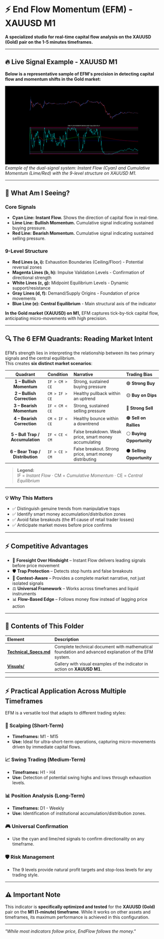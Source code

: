 # ⚡ End Flow Momentum (EFM) - XAUUSD M1

**A specialized studio for real-time capital flow analysis on the XAUUSD (Gold) pair on the 1-5 minutes timeframes.**

---

## 🔥 Live Signal Example - XAUUSD M1

**Below is a representative sample of EFM's precision in detecting capital flow and momentum shifts in the Gold market:**

![EFM Signal on XAUUSD M1](./Visuals/2024-03-21.png)
*Example of the dual-signal system: Instant Flow (Cyan) and Cumulative Momentum (Lime/Red) with the 9-level structure on XAUUSD M1.*

---

## 📖 What Am I Seeing?

### Core Signals
-   **Cyan Line:** **Instant Flow.** Shows the direction of capital flow in real-time.
-   **Lime Line:** **Bullish Momentum.** Cumulative signal indicating sustained buying pressure.
-   **Red Line:** **Bearish Momentum.** Cumulative signal indicating sustained selling pressure.

### 9-Level Structure
-   **Red Lines (a, i):** Exhaustion Boundaries (Ceiling/Floor) - Potential reversal zones
-   **Magenta Lines (b, h):** Impulse Validation Levels - Confirmation of directional strength
-   **White Lines (c, g):** Midpoint Equilibrium Levels - Dynamic support/resistance
-   **Gray Lines (d, f):** Demand/Supply Origins - Foundation of price movements
-   **Blue Line (e):** **Central Equilibrium** - Main structural axis of the indicator

**In the Gold market (XAUUSD) on M1,** EFM captures tick-by-tick capital flow, anticipating micro-movements with high precision.

---

## 🔍 The 6 EFM Quadrants: Reading Market Intent

EFM’s strength lies in interpreting the relationship between its two primary signals and the central equilibrium.  
This creates **six distinct market scenarios**:

| Quadrant | Condition        | Narrative                                         | Trading Bias        |
|:--------:|:-----------------|:--------------------------------------------------|:-------------------|
| **1 – Bullish Momentum**    | `IF > CM > CE` | Strong, sustained buying pressure            | 🟢 **Strong Buy** |
| **2 – Bullish Correction**  | `CM > IF > CE` | Healthy pullback within an uptrend           | 🟡 **Buy on Dips** |
| **3 – Bearish Momentum**    | `IF < CM < CE` | Strong, sustained selling pressure           | 🔴 **Strong Sell** |
| **4 – Bearish Correction**  | `CM < IF < CE` | Healthy bounce within a downtrend            | 🟠 **Sell on Rallies** |
| **5 – Bull Trap / Accumulation** | `IF < CE < CM` | False breakdown. Weak price, smart money accumulating | ⚪ **Buying Opportunity** |
| **6 – Bear Trap / Distribution** | `IF > CE > CM` | False breakout. Strong price, smart money distributing | ⚫ **Selling Opportunity** |

> **Legend:**  
> IF = *Instant Flow* · CM = *Cumulative Momentum* · CE = *Central Equilibrium*

---

### 💡 Why This Matters
- ✅ Distinguish genuine trends from manipulative traps  
- ✅ Identify smart money accumulation/distribution zones  
- ✅ Avoid false breakouts (the #1 cause of retail trader losses)  
- ✅ Anticipate market moves before price confirms  

---

## ⚡ Competitive Advantages

- 🚀 **Foresight Over Hindsight** – Instant Flow delivers leading signals before price movement  
- 🛡️ **Trap Protection** – Detects stop hunts and false breakouts  
- 🧠 **Context-Aware** – Provides a complete market narrative, not just isolated signals  
- ⚖️ **Universal Framework** – Works across timeframes and liquid instruments  
- 📊 **Flow-Based Edge** – Follows money flow instead of lagging price action

---

## 📁 Contents of This Folder

| Element | Description |
|:---|:---|
| [**Technical_Specs.md**](./Technical_Specs.md) | Complete technical document with mathematical foundation and advanced explanation of the EFM system. |
| [**Visuals/**](./Visuals/) | Gallery with visual examples of the indicator in action on **XAUUSD M1**. |

---

## ⚡ Practical Application Across Multiple Timeframes

EFM is a versatile tool that adapts to different trading styles:

### 🎯 Scalping (Short-Term)
-   **Timeframes:** M1 - M15
-   **Use:** Ideal for ultra-short-term operations, capturing micro-movements driven by immediate capital flows.

### 📈 Swing Trading (Medium-Term)
-   **Timeframes:** H1 - H4
-   **Use:** Detection of potential swing highs and lows through exhaustion levels.

### 📊 Position Analysis (Long-Term)
-   **Timeframes:** D1 - Weekly
-   **Use:** Identification of institutional accumulation/distribution zones.

### 🎮 Universal Confirmation
-   Use the cyan and lime/red signals to confirm directionality on any timeframe.

### 🛡️ Risk Management
-   The 9 levels provide natural profit targets and stop-loss levels for any trading style.

---

## ⚠️ Important Note

This indicator is **specifically optimized and tested** for the **XAUUSD (Gold)** pair on the **M1 (1-minute) timeframe**. While it works on other assets and timeframes, its maximum performance is achieved in this configuration.

---

*"While most indicators follow price, EndFlow follows the money."*